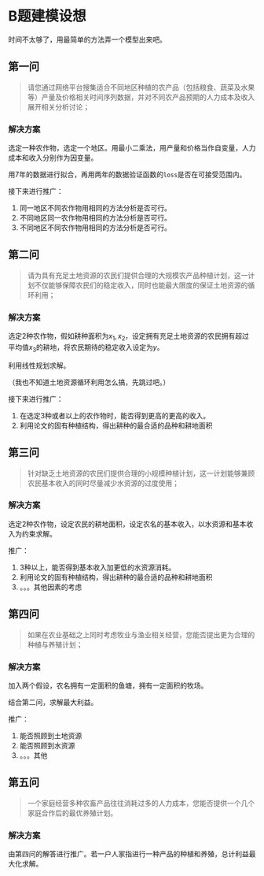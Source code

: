 # B题建模设想

时间不太够了，用最简单的方法弄一个模型出来吧。

## 第一问

> 请您通过网络平台搜集适合不同地区种植的农产品（包括粮食、蔬菜及水果等）产量及价格相关时间序列数据，并对不同农产品预期的人力成本及收入展开相关分析讨论；

### 解决方案

选定一种农作物，选定一个地区。用最小二乘法，用产量和价格当作自变量，人力成本和收入分别作为因变量。

用7年的数据进行拟合，再用两年的数据验证函数的`loss`是否在可接受范围内。

接下来进行推广：

1. 同一地区不同农作物用相同的方法分析是否可行。
2. 不同地区同一农作物用相同的方法分析是否可行。
3. 不同地区不同农作物用相同的方法分析是否可行。

## 第二问

> 请为具有充足土地资源的农民们提供合理的大规模农产品种植计划，这一计划不仅能够保障农民们的稳定收入，同时也能最大限度的保证土地资源的循环利用；

### 解决方案

选定2种农作物，假如耕种面积为$x_1, x_2$，设定拥有充足土地资源的农民拥有超过平均值$x_3$的耕地，将农民期待的稳定收入设定为$y$。

利用线性规划求解。

（我也不知道土地资源循环利用怎么搞，先跳过吧。）

接下来进行推广：

1. 在选定3种或者以上的农作物时，能否得到更高的更高的收入。
2. 利用论文的固有种植结构，得出耕种的最合适的品种和耕地面积

## 第三问

> 针对缺乏土地资源的农民们提供合理的小规模种植计划，这一计划能够兼顾农民基本收入的同时尽量减少水资源的过度使用；

### 解决方案

选定2种农作物，设定农民的耕地面积，设定农名的基本收入，以水资源和基本收入为约束求解。

推广：

1. 3种以上，能否得到基本收入加更低的水资源消耗。
2. 利用论文的固有种植结构，得出耕种的最合适的品种和耕地面积
3. 。。。其他因素的考虑

## 第四问

> 如果在农业基础之上同时考虑牧业与渔业相关经营，您能否提出更为合理的种植与养殖计划；

### 解决方案

加入两个假设，农名拥有一定面积的鱼塘，拥有一定面积的牧场。

结合第二问，求解最大利益。

推广：

1. 能否照顾到土地资源
2. 能否照顾到水资源
3. 。。。其他

## 第五问

> 一个家庭经营多种农畜产品往往消耗过多的人力成本，您能否提供一个几个家庭合作后的最优养殖计划。

### 解决方案

由第四问的解答进行推广。若一户人家指进行一种产品的种植和养殖，总计利益最大化求解。

